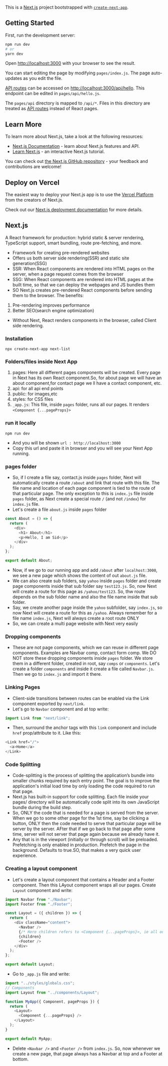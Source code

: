 This is a [Next.js](https://nextjs.org/) project bootstrapped with [`create-next-app`](https://github.com/vercel/next.js/tree/canary/packages/create-next-app).

## Getting Started

First, run the development server:

```bash
npm run dev
# or
yarn dev
```

Open [http://localhost:3000](http://localhost:3000) with your browser to see the result.

You can start editing the page by modifying `pages/index.js`. The page auto-updates as you edit the file.

[API routes](https://nextjs.org/docs/api-routes/introduction) can be accessed on [http://localhost:3000/api/hello](http://localhost:3000/api/hello). This endpoint can be edited in `pages/api/hello.js`.

The `pages/api` directory is mapped to `/api/*`. Files in this directory are treated as [API routes](https://nextjs.org/docs/api-routes/introduction) instead of React pages.

## Learn More

To learn more about Next.js, take a look at the following resources:

- [Next.js Documentation](https://nextjs.org/docs) - learn about Next.js features and API.
- [Learn Next.js](https://nextjs.org/learn) - an interactive Next.js tutorial.

You can check out [the Next.js GitHub repository](https://github.com/vercel/next.js/) - your feedback and contributions are welcome!

## Deploy on Vercel

The easiest way to deploy your Next.js app is to use the [Vercel Platform](https://vercel.com/new?utm_medium=default-template&filter=next.js&utm_source=create-next-app&utm_campaign=create-next-app-readme) from the creators of Next.js.

Check out our [Next.js deployment documentation](https://nextjs.org/docs/deployment) for more details.

## Next.js

A React framework for production: hybrid static & server rendering, TypeScript support, smart bundling, route pre-fetching, and more.

- Framework for creating pre-rendered websites
- Offers us both server side rendering(SSR) and static site generation(SSG)
- SSR: When React components are rendered into HTML pages on the server, when a page request comes from the browser
- SSG: When React components are rendered into HTML pages at the built time, so that we can deploy the webpages and JS bundles them
- SO Next.js creates pre-rendered React components before sending them to the browser. The benefits:

1. Pre-rendering improves performance
1. Better SEO(search engine optimization)

- Without Next, React renders components in the browser, called Client side rendering.

### Installation

`npx create-next-app next-list`

### Folders/files inside Next App

1. pages: Here all different pages components will be created. Every page in Next has its own React component.So, for about page we will have an about component,for contact page we ll have a contact component, etc.
1. api: for all api end points
1. public: for images,etc
1. styles: for CSS files
1. `_app.js`: This file, inside `pages` folder, runs all our pages. It renders `<Component {...pageProps}>`

### run it locally

`npm run dev`

- And you will be shown `url : http://localhost:3000`
- Copy this url and paste it in browser and you will see your Next App running.

### pages folder

- So, if I create a file say, contact.js inside `pages` folder, Next will automatically create a route `/about` and link that route with this file. The file name and location of each page component is tied to the route of that particular page. The only exception to this is `index.js` file inside `pages` folder, as Next create a special route `/` (and not `/index`) for `index.js` file.
- Let's create a file `about.js` inside `pages` folder

```js
const About = () => {
  return (
    <div>
      <h1> About</h1>
      <p>Hello, I am Sid</p>
    </div>
  );
};

export default About;
```

- Now, if we go to our running app and add `/about` after `localhost:3000`, we see a new page which shows the content of out `about.js` file.
- We can also create sub folders, say `yahoo` inside `pages` folder and create page components inside that sub folder say `test123.js`. So, now Next will create a route for this page as `/yahoo/test123`. So, thw route depends on the sub folder name and also the file name inside that sub folder.
- Say, we create another page inside the `yahoo` subfolder, say `index.js`, so now Next will create a route for this as `/yahoo`. Always remember for a file name `index.js`, Next will always create a root route ONLY
- So, we can create a multi page website with Next very easily

### Dropping components

- These are not page components, which we can reuse in different page components. Examples are Navbar comp, contact form comp. We DO NOT store these dropping components inside `pages` folder. We store them in a different folder, created in root, say `comps` or `components`. Let's create a folder `components` and inside it create a file called `Navbar.js`. Then we go to `index.js` and import it there.

### Linking Pages

- Client-side transitions between routes can be enabled via the Link component exported by `next/link`.
- Let's go to `Navbar` component and at top write:

```js
import Link from "next/link";
```

- Then, surround the anchor tags with this `link` component and include `href` prop/attribute to it. Like this:

```js
<Link href="/">
  <a>Home</a>
</Link>
```

### Code Splitting

- Code-splitting is the process of splitting the application’s bundle into smaller chunks required by each entry point. The goal is to improve the application's initial load time by only loading the code required to run that page.
- Next.js has built-in support for code splitting. Each file inside your pages/ directory will be automatically code split into its own JavaScript bundle during the build step.
- So, ONLY the code that is needed for a page is served from the server. When we go to some other page for the 1st time, say be clicking a button, ONLY then the code needed to serve that particular page will be server by the server. AFter that if we go back to that page after some time, server will not server that page again because we already have it.
- Any <Link /> that is in the viewport (initially or through scroll) will be preloaded. Prefetching is only enabled in production. Prefetch the page in the background. Defaults to true.SO, that makes a very quick user experience.

### Creating a layout component

- Let's create a layout component that contains a Header and a Footer component. Then this LAyout component wraps all our pages. Create `Layout` component and write:

```js
import Navbar from "./Navbar";
import Footer from "./Footer";

const Layout = ({ children }) => {
  return (
    <div className="content">
      <Navbar />
      {/* Here children refers to <Component {...pageProps}>, ie all our pages */}
      {children}
      <Footer />
    </div>
  );
};

export default Layout;
```

- Go to `_app.js` file and write:

```js
import "../styles/globals.css";
// Components
import Layout from "../components/Layout";

function MyApp({ Component, pageProps }) {
  return (
    <Layout>
      <Component {...pageProps} />
    </Layout>
  );
}

export default MyApp;
```

- Delete `<Navbar />` and `<Footer />` from `index.js`. So, now whenever we create a new page, that page always has a Navbar at top and a Footer at bottom.
